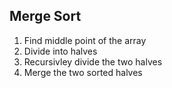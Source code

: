## Merge Sort ##

1. Find middle point of the array 
2. Divide into halves
3. Recursivley divide the two halves
4. Merge the two sorted halves 
